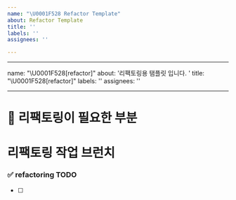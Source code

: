 ```yaml
---
name: "\U0001F528 Refactor Template"
about: Refactor Template
title: ''
labels: ''
assignees: ''

---
```


---
name: "\U0001F528[refactor]"
about: '리팩토링용 탬플릿 입니다. '
title: "\U0001F528[refactor]"
labels: ''
assignees: ''

---

# 🔨 리팩토링이 필요한 부분

# 리팩토링 작업 브런치
<!-- refactor/issue-47-->

### ✅ refactoring TODO
<!-- 리팩토링 튜두  -->
- [ ]
